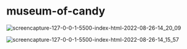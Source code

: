 # museum-of-candy

![screencapture-127-0-0-1-5500-index-html-2022-08-26-14_20_09](https://user-images.githubusercontent.com/93403510/186892662-e3f3d2bb-f43e-4ee4-848a-f5f8bc3fe3d8.png)


![screencapture-127-0-0-1-5500-index-html-2022-08-26-14_15_57](https://user-images.githubusercontent.com/93403510/186892674-91c9c5ea-816a-47f2-bccf-faee334972db.png)
